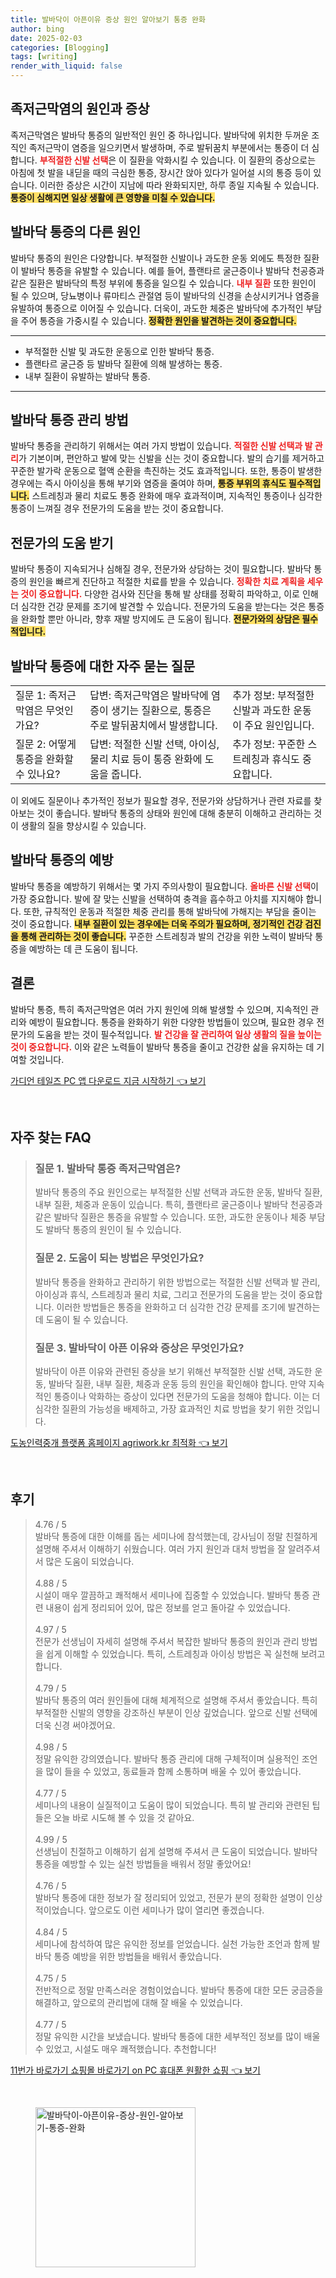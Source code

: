 ```yaml
---
title: 발바닥이 아픈이유 증상 원인 알아보기 통증 완화
author: bing
date: 2025-02-03
categories: [Blogging]
tags: [writing]
render_with_liquid: false
---
```



<h2 id='족저근막염의 원인과 증상'>족저근막염의 원인과 증상</h2>

<p>족저근막염은 발바닥 통증의 일반적인 원인 중 하나입니다. 발바닥에 위치한 두꺼운 조직인 족저근막이 염증을 일으키면서 발생하며, 주로 발뒤꿈치 부분에서는 통증이 더 심합니다. <b><span style="color: #ee2323;">부적절한 신발 선택</span></b>은 이 질환을 악화시킬 수 있습니다. 이 질환의 증상으로는 아침에 첫 발을 내딛을 때의 극심한 통증, 장시간 앉아 있다가 일어설 시의 통증 등이 있습니다. 이러한 증상은 시간이 지남에 따라 완화되지만, 하루 종일 지속될 수 있습니다. <b><span style="background-color: #ffe066;">통증이 심해지면 일상 생활에 큰 영향을 미칠 수 있습니다.</span></b></p>

<h2 id='발바닥 통증의 다른 원인'>발바닥 통증의 다른 원인</h2>

<p>발바닥 통증의 원인은 다양합니다. 부적절한 신발이나 과도한 운동 외에도 특정한 질환이 발바닥 통증을 유발할 수 있습니다. 예를 들어, 플랜타르 굴근증이나 발바닥 천공증과 같은 질환은 발바닥의 특정 부위에 통증을 일으킬 수 있습니다. <b><span style="color: #ee2323;">내부 질환</span></b> 또한 원인이 될 수 있으며, 당뇨병이나 류마티스 관절염 등이 발바닥의 신경을 손상시키거나 염증을 유발하여 통증으로 이어질 수 있습니다. 더욱이, 과도한 체중은 발바닥에 추가적인 부담을 주어 통증을 가중시킬 수 있습니다. <b><span style="background-color: #ffe066;">정확한 원인을 발견하는 것이 중요합니다.</span></b></p>

<hr />

<ul>
    <li>부적절한 신발 및 과도한 운동으로 인한 발바닥 통증.</li>
    <li>플랜타르 굴근증 등 발바닥 질환에 의해 발생하는 통증.</li>
    <li>내부 질환이 유발하는 발바닥 통증.</li>
</ul>

<hr />

<h2 id='발바닥 통증 관리 방법'>발바닥 통증 관리 방법</h2>

<p>발바닥 통증을 관리하기 위해서는 여러 가지 방법이 있습니다. <b><span style="color: #ee2323;">적절한 신발 선택과 발 관리</span></b>가 기본이며, 편안하고 발에 맞는 신발을 신는 것이 중요합니다. 발의 습기를 제거하고 꾸준한 발가락 운동으로 혈액 순환을 촉진하는 것도 효과적입니다. 또한, 통증이 발생한 경우에는 즉시 아이싱을 통해 부기와 염증을 줄여야 하며, <b><span style="background-color: #ffe066;">통증 부위의 휴식도 필수적입니다.</span></b> 스트레칭과 물리 치료도 통증 완화에 매우 효과적이며, 지속적인 통증이나 심각한 통증이 느껴질 경우 전문가의 도움을 받는 것이 중요합니다.</p>

<h2 id='전문가의 도움 받기'>전문가의 도움 받기</h2>

<p>발바닥 통증이 지속되거나 심해질 경우, 전문가와 상담하는 것이 필요합니다. 발바닥 통증의 원인을 빠르게 진단하고 적절한 치료를 받을 수 있습니다. <b><span style="color: #ee2323;">정확한 치료 계획을 세우는 것이 중요합니다.</span></b> 다양한 검사와 진단을 통해 발 상태를 정확히 파악하고, 이로 인해 더 심각한 건강 문제를 조기에 발견할 수 있습니다. 전문가의 도움을 받는다는 것은 통증을 완화할 뿐만 아니라, 향후 재발 방지에도 큰 도움이 됩니다. <b><span style="background-color: #ffe066;">전문가와의 상담은 필수적입니다.</span></b></p>

<h2 id='발바닥 통증에 대한 자주 묻는 질문'>발바닥 통증에 대한 자주 묻는 질문</h2>

<table>
    <tr>
        <td>질문 1: 족저근막염은 무엇인가요?</td>
        <td>답변: 족저근막염은 발바닥에 염증이 생기는 질환으로, 통증은 주로 발뒤꿈치에서 발생합니다.</td>
        <td>추가 정보: 부적절한 신발과 과도한 운동이 주요 원인입니다.</td>
    </tr>
    <tr>
        <td>질문 2: 어떻게 통증을 완화할 수 있나요?</td>
        <td>답변: 적절한 신발 선택, 아이싱, 물리 치료 등이 통증 완화에 도움을 줍니다.</td>
        <td>추가 정보: 꾸준한 스트레칭과 휴식도 중요합니다.</td>
    </tr>
</table>

<p>이 외에도 질문이나 추가적인 정보가 필요할 경우, 전문가와 상담하거나 관련 자료를 찾아보는 것이 좋습니다. 발바닥 통증의 상태와 원인에 대해 충분히 이해하고 관리하는 것이 생활의 질을 향상시킬 수 있습니다.</p>

<h2 id='발바닥 통증의 예방'>발바닥 통증의 예방</h2>

<p>발바닥 통증을 예방하기 위해서는 몇 가지 주의사항이 필요합니다. <b><span style="color: #ee2323;">올바른 신발 선택</span></b>이 가장 중요합니다. 발에 잘 맞는 신발을 선택하여 충격을 흡수하고 아치를 지지해야 합니다. 또한, 규칙적인 운동과 적절한 체중 관리를 통해 발바닥에 가해지는 부담을 줄이는 것이 중요합니다. <b><span style="background-color: #ffe066;">내부 질환이 있는 경우에는 더욱 주의가 필요하며, 정기적인 건강 검진을 통해 관리하는 것이 좋습니다.</span></b> 꾸준한 스트레칭과 발의 건강을 위한 노력이 발바닥 통증을 예방하는 데 큰 도움이 됩니다.</p>

<h2 id='결론'>결론</h2>

<p>발바닥 통증, 특히 족저근막염은 여러 가지 원인에 의해 발생할 수 있으며, 지속적인 관리와 예방이 필요합니다. 통증을 완화하기 위한 다양한 방법들이 있으며, 필요한 경우 전문가의 도움을 받는 것이 필수적입니다. <b><span style="color: #ee2323;">발 건강을 잘 관리하여 일상 생활의 질을 높이는 것이 중요합니다.</span></b> 이와 같은 노력들이 발바닥 통증을 줄이고 건강한 삶을 유지하는 데 기여할 것입니다.</p>


<p><a class="click-button" title="가디언 테일즈 PC 앱 다운로드 지금 시작하기" href="https://greenforu.github.io/posts/%EA%B0%80%EB%94%94%EC%96%B8-%ED%85%8C%EC%9D%BC%EC%A6%88-PC-%EC%95%B1-%EB%8B%A4%EC%9A%B4%EB%A1%9C%EB%93%9C-%EC%A7%80%EA%B8%88-%EC%8B%9C%EC%9E%91%ED%95%98%EA%B8%B0/" rel="dofollow">가디언 테일즈 PC 앱 다운로드 지금 시작하기 👈 보기</a></p><br>
<h2 id='자주_찾는_FAQ'>자주 찾는 FAQ</h2>
<div itemscope="" itemtype="https://schema.org/FAQPage"> 
<blockquote> 
<div itemscope="" itemprop="mainEntity" itemtype="https://schema.org/Question"> 
<h3 itemprop="name">질문 1. 발바닥 통증 족저근막염은?</h3> 
<div itemscope="" itemprop="acceptedAnswer" itemtype="https://schema.org/Answer"> 
<span itemprop="text"> 
<p>발바닥 통증의 주요 원인으로는 부적절한 신발 선택과 과도한 운동, 발바닥 질환, 내부 질환, 체중과 운동이 있습니다. 특히, 플랜타르 굴근증이나 발바닥 천공증과 같은 발바닥 질환은 통증을 유발할 수 있습니다. 또한, 과도한 운동이나 체중 부담도 발바닥 통증의 원인이 될 수 있습니다.</p> 
</span> 
</div> 
</div> 
<div itemscope="" itemprop="mainEntity" itemtype="https://schema.org/Question"> 
<h3 itemprop="name">질문 2. 도움이 되는 방법은 무엇인가요?</h3> 
<div itemscope="" itemprop="acceptedAnswer" itemtype="https://schema.org/Answer"> 
<span itemprop="text"> 
<p>발바닥 통증을 완화하고 관리하기 위한 방법으로는 적절한 신발 선택과 발 관리, 아이싱과 휴식, 스트레칭과 물리 치료, 그리고 전문가의 도움을 받는 것이 중요합니다. 이러한 방법들은 통증을 완화하고 더 심각한 건강 문제를 조기에 발견하는 데 도움이 될 수 있습니다.</p> 
</span> 
</div> 
</div> 
<div itemscope="" itemprop="mainEntity" itemtype="https://schema.org/Question"> 
<h3 itemprop="name">질문 3. 발바닥이 아픈 이유와 증상은 무엇인가요?</h3> 
<div itemscope="" itemprop="acceptedAnswer" itemtype="https://schema.org/Answer"> 
<span itemprop="text"> 
<p>발바닥이 아픈 이유와 관련된 증상을 보기 위해선 부적절한 신발 선택, 과도한 운동, 발바닥 질환, 내부 질환, 체중과 운동 등의 원인을 확인해야 합니다. 만약 지속적인 통증이나 악화하는 증상이 있다면 전문가의 도움을 청해야 합니다. 이는 더 심각한 질환의 가능성을 배제하고, 가장 효과적인 치료 방법을 찾기 위한 것입니다.</p> 
</span> 
</div> 
</div> 
</blockquote> 
</div>
<p><a class="click-button" title="도농인력중개 플랫폼 홈페이지 agriwork.kr 최적화" href="https://greenforu.github.io/posts/%EB%8F%84%EB%86%8D%EC%9D%B8%EB%A0%A5%EC%A4%91%EA%B0%9C-%ED%94%8C%EB%9E%AB%ED%8F%BC-%ED%99%88%ED%8E%98%EC%9D%B4%EC%A7%80-agriwork.kr-%EC%B5%9C%EC%A0%81%ED%99%94/" rel="dofollow">도농인력중개 플랫폼 홈페이지 agriwork.kr 최적화 👈 보기</a></p><br>
<h2 id='후기'>후기</h2>
<div itemscope itemtype="https://schema.org/Product">
  <blockquote>
  <div itemprop="review" itemscope itemtype="https://schema.org/Review">
      <div itemprop="reviewRating" itemscope itemtype="https://schema.org/Rating"> <span itemprop="ratingValue">4.76</span> / <span itemprop="bestRating">5</span> </div>
      <span itemprop="reviewBody">발바닥 통증에 대한 이해를 돕는 세미나에 참석했는데, 강사님이 정말 친절하게 설명해 주셔서 이해하기 쉬웠습니다. 여러 가지 원인과 대처 방법을 잘 알려주셔서 많은 도움이 되었습니다.</span>
  </div>
  <br>
  <div itemprop="review" itemscope itemtype="https://schema.org/Review">
      <div itemprop="reviewRating" itemscope itemtype="https://schema.org/Rating"> <span itemprop="ratingValue">4.88</span> / <span itemprop="bestRating">5</span> </div>
      <span itemprop="reviewBody">시설이 매우 깔끔하고 쾌적해서 세미나에 집중할 수 있었습니다. 발바닥 통증 관련 내용이 쉽게 정리되어 있어, 많은 정보를 얻고 돌아갈 수 있었습니다.</span>
  </div>
  <br>
  <div itemprop="review" itemscope itemtype="https://schema.org/Review">
      <div itemprop="reviewRating" itemscope itemtype="https://schema.org/Rating"> <span itemprop="ratingValue">4.97</span> / <span itemprop="bestRating">5</span> </div>
      <span itemprop="reviewBody">전문가 선생님이 자세히 설명해 주셔서 복잡한 발바닥 통증의 원인과 관리 방법을 쉽게 이해할 수 있었습니다. 특히, 스트레칭과 아이싱 방법은 꼭 실천해 보려고 합니다.</span>
  </div>
  <br>
  <div itemprop="review" itemscope itemtype="https://schema.org/Review">
      <div itemprop="reviewRating" itemscope itemtype="https://schema.org/Rating"> <span itemprop="ratingValue">4.79</span> / <span itemprop="bestRating">5</span> </div>
      <span itemprop="reviewBody">발바닥 통증의 여러 원인들에 대해 체계적으로 설명해 주셔서 좋았습니다. 특히 부적절한 신발의 영향을 강조하신 부분이 인상 깊었습니다. 앞으로 신발 선택에 더욱 신경 써야겠어요.</span>
  </div>
  <br>
  <div itemprop="review" itemscope itemtype="https://schema.org/Review">
      <div itemprop="reviewRating" itemscope itemtype="https://schema.org/Rating"> <span itemprop="ratingValue">4.98</span> / <span itemprop="bestRating">5</span> </div>
      <span itemprop="reviewBody">정말 유익한 강의였습니다. 발바닥 통증 관리에 대해 구체적이며 실용적인 조언을 많이 들을 수 있었고, 동료들과 함께 소통하며 배울 수 있어 좋았습니다.</span>
  </div>
  <br>
  <div itemprop="review" itemscope itemtype="https://schema.org/Review">
      <div itemprop="reviewRating" itemscope itemtype="https://schema.org/Rating"> <span itemprop="ratingValue">4.77</span> / <span itemprop="bestRating">5</span> </div>
      <span itemprop="reviewBody">세미나의 내용이 실질적이고 도움이 많이 되었습니다. 특히 발 관리와 관련된 팁들은 오늘 바로 시도해 볼 수 있을 것 같아요.</span>
  </div>
  <br>
  <div itemprop="review" itemscope itemtype="https://schema.org/Review">
      <div itemprop="reviewRating" itemscope itemtype="https://schema.org/Rating"> <span itemprop="ratingValue">4.99</span> / <span itemprop="bestRating">5</span> </div>
      <span itemprop="reviewBody">선생님이 친절하고 이해하기 쉽게 설명해 주셔서 큰 도움이 되었습니다. 발바닥 통증을 예방할 수 있는 실천 방법들을 배워서 정말 좋았어요!</span>
  </div>
  <br>
  <div itemprop="review" itemscope itemtype="https://schema.org/Review">
      <div itemprop="reviewRating" itemscope itemtype="https://schema.org/Rating"> <span itemprop="ratingValue">4.76</span> / <span itemprop="bestRating">5</span> </div>
      <span itemprop="reviewBody">발바닥 통증에 대한 정보가 잘 정리되어 있었고, 전문가 분의 정확한 설명이 인상적이었습니다. 앞으로도 이런 세미나가 많이 열리면 좋겠습니다.</span>
  </div>
  <br>
  <div itemprop="review" itemscope itemtype="https://schema.org/Review">
      <div itemprop="reviewRating" itemscope itemtype="https://schema.org/Rating"> <span itemprop="ratingValue">4.84</span> / <span itemprop="bestRating">5</span> </div>
      <span itemprop="reviewBody">세미나에 참석하여 많은 유익한 정보를 얻었습니다. 실천 가능한 조언과 함께 발바닥 통증 예방을 위한 방법들을 배워서 좋았습니다.</span>
  </div>
  <br>
  <div itemprop="review" itemscope itemtype="https://schema.org/Review">
      <div itemprop="reviewRating" itemscope itemtype="https://schema.org/Rating"> <span itemprop="ratingValue">4.75</span> / <span itemprop="bestRating">5</span> </div>
      <span itemprop="reviewBody">전반적으로 정말 만족스러운 경험이었습니다. 발바닥 통증에 대한 모든 궁금증을 해결하고, 앞으로의 관리법에 대해 잘 배울 수 있었습니다.</span>
  </div>
  <br>
  <div itemprop="review" itemscope itemtype="https://schema.org/Review">
      <div itemprop="reviewRating" itemscope itemtype="https://schema.org/Rating"> <span itemprop="ratingValue">4.77</span> / <span itemprop="bestRating">5</span> </div>
      <span itemprop="reviewBody">정말 유익한 시간을 보냈습니다. 발바닥 통증에 대한 세부적인 정보를 많이 배울 수 있었고, 시설도 매우 쾌적했습니다. 추천합니다!</span>
  </div>
  </blockquote>
</div>
<p><a class="click-button" title="11번가 바로가기 쇼핑몰 바로가기 on PC 휴대폰 원활한 쇼핑" href="https://greenforu.github.io/posts/11%EB%B2%88%EA%B0%80-%EB%B0%94%EB%A1%9C%EA%B0%80%EA%B8%B0-%EC%87%BC%ED%95%91%EB%AA%B0-%EB%B0%94%EB%A1%9C%EA%B0%80%EA%B8%B0-on-PC-%ED%9C%B4%EB%8C%80%ED%8F%B0-%EC%9B%90%ED%99%9C%ED%95%9C-%EC%87%BC%ED%95%91/" rel="dofollow">11번가 바로가기 쇼핑몰 바로가기 on PC 휴대폰 원활한 쇼핑 👈 보기</a></p><br>
<figure class="image"><img src="https://greenforu.github.io/assets/img/thumbnail/발바닥이-아픈이유-증상-원인-알아보기-통증-완화.webp" alt="발바닥이-아픈이유-증상-원인-알아보기-통증-완화" width="256" height="256"></figure>